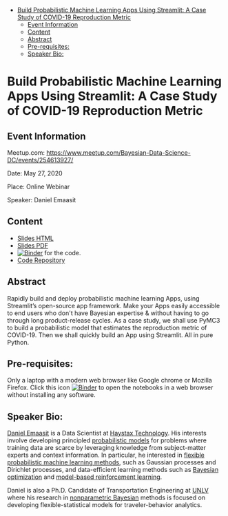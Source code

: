 -   [Build Probabilistic Machine Learning Apps Using Streamlit: A Case Study of COVID-19 Reproduction Metric](#custom-pymc3-nonparametric-bayesian-models-built-on-top-of-the-scikit-learn-api)
    -   [Event Information](#event-information)
    -   [Content](#content)
    -   [Abstract](#abstract)
    -   [Pre-requisites:](#pre-requisites)
    -   [Speaker Bio:](#speaker-bio)

Build Probabilistic Machine Learning Apps Using Streamlit: A Case Study of COVID-19 Reproduction Metric
================================================================================

Event Information
-----------------

Meetup.com: <https://www.meetup.com/Bayesian-Data-Science-DC/events/254613927/>

Date: May 27, 2020

Place: Online Webinar

Speaker: Daniel Emaasit

Content
-------

-   [Slides HTML](https://slides.com/emaasit/pymc-learn-dc)
-   [Slides PDF](https://github.com/Emaasit/meetups/blob/master/2018_10_11_PyMC_Learn_DC/slides/pymc-learn-dc.pdf)
-   [![Binder](https://mybinder.org/badge.svg)](https://mybinder.org/v2/gh/Emaasit/meetups/master?urlpath=lab) for the code.
-   [Code Repository](https://github.com/Emaasit/meetups/blob/master/2018_10_11_PyMC_Learn_DC/notebooks)

Abstract
--------

Rapidly build and deploy probabilistic machine learning Apps, using Streamlit’s
open-source app framework. Make your Apps easily accessible to end users who
don't have Bayesian expertise & without having to go through long product-release
cycles. As a case study, we shall use PyMC3 to build a probabilistic model that estimates the reproduction metric of COVID-19. Then we shall quickly build an App using
Streamlit. All in pure Python.


Pre-requisites:
---------------

Only a laptop with a modern web browser like Google chrome or Mozilla Firefox. Click this icon [![Binder](https://mybinder.org/badge.svg)](https://mybinder.org/v2/gh/Emaasit/meetups/master?urlpath=lab) to open the notebooks in a web browser without installing any software.

Speaker Bio:
------------

[Daniel Emaasit](http://www.danielemaasit.com/) is a Data Scientist at [Haystax Technology](https://www.haystax.com/). His interests involve developing principled [probabilistic models](http://mlg.eng.cam.ac.uk/zoubin/bayesian.html) for problems where training data are scarce by leveraging knowledge from subject-matter experts and context information. In particular, he interested in [flexible](http://mlg.eng.cam.ac.uk/pub/topics/#np) [probabilistic machine learning methods](http://mlg.eng.cam.ac.uk/zoubin/bayesian.html), such as Gaussian processes and Dirichlet processes, and data-efficient learning methods such as [Bayesian optimization](https://arxiv.org/abs/1012.2599) and [model-based reinforcement learning](https://arxiv.org/abs/1706.06491).

Daniel is also a Ph.D. Candidate of Transportation Engineering at [UNLV](http://www.unlv.edu/) where his research in [nonparametric Bayesian](http://mlg.eng.cam.ac.uk/pub/topics/#np) methods is focused on developing flexible-statistical models for traveler-behavior analytics.
